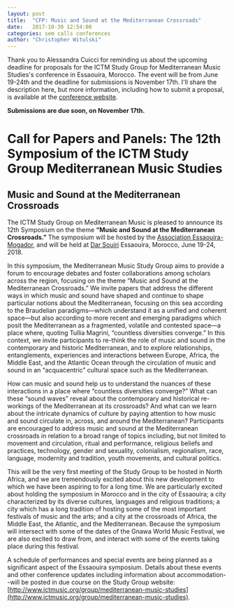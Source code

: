 ```yaml
---
layout: post
title:  "CFP: Music and Sound at the Mediterranean Crossroads"
date:   2017-10-30 12:54:00
categories: sem calls conferences
author: "Christopher Witulski"
---
```


Thank you to Alessandra Cuicci for reminding us about the upcoming deadline for proposals for the ICTM Study Group for Mediterranean Music Studies's conference in Essaouira, Morocco. The event will be from June 19-24th and the deadline for submissions is November 17th. I'll share the description here, but more information, including how to submit a proposal, is available at the [conference website](http://www.ictmusic.org/group/ictm-study-group-mediterranean-music-studies-formerly-anthropology-music-mediterranean-0).

**Submissions are due soon, on November 17th.**

# Call for Papers and Panels: The 12th Symposium of the ICTM Study Group Mediterranean Music Studies

## Music and Sound at the Mediterranean Crossroads

The ICTM Study Group on Mediterranean Music is pleased to announce its 12th Symposium on the theme **“Music and Sound at the Mediterranean Crossroads.”** The symposium  will be hosted by the [Association Essaouira-Mogador](http://www.essaouiramogador.org/), and will be held at [Dar Souiri](https://essaouira.madeinmedina.com/fr/centre-culturel-dar-souiri-18261.html) Essaouira, Morocco, June 19-24, 2018.

In this symposium, the Mediterranean Music Study Group aims to provide a forum to encourage debates and foster collaborations among scholars across the region, focusing on the theme “Music and Sound at the Mediterranean Crossroads.” We invite papers that address the different ways in which music and sound have shaped and continue to shape particular notions about the Mediterranean, focusing on this sea according to the Braudelian paradigms—which understand it as a unified and coherent space—but also according to more recent and emerging paradigms which posit the Mediterranean as a fragmented, volatile and contested space—a place where, quoting Tullia Magrini, “countless diversities converge.” In this context, we invite participants to re-think the role of music and sound in the contemporary and historic Mediterranean, and to explore relationships, entanglements, experiences and interactions between Europe, Africa, the Middle East, and the Atlantic Ocean through the circulation of music and sound in an “acquacentric” cultural space such as the Mediterranean.

How can music and sound help us to understand the nuances of these interactions in a place where “countless diversities converge?” What can these “sound waves” reveal about the contemporary and historical re-workings of the Mediterranean at its crossroads? And what can we learn about the intricate dynamics of culture by paying attention to how music and sound circulate in, across, and around the Mediterranean? Participants are encouraged to address music and sound at the Mediterranean crossroads in relation to a broad range of topics including, but not limited to movement and circulation, ritual and performance, religious beliefs and practices, technology, gender and sexuality, colonialism, regionalism, race, language, modernity and tradition, youth movements, and cultural politics.

This will be the very first meeting of the Study Group to be hosted in North Africa, and we are tremendously excited about this new development to which we have been aspiring to for a long time. We are particularly excited about holding the symposium in Morocco and in the city of Essaouira; a city characterized by its diverse cultures, languages and religious traditions; a city which has a long tradition of hosting some of the most important festivals of music and the arts; and a city at the crossroads of Africa, the Middle East, the Atlantic, and the Mediterranean. Because the symposium will intersect with some of the dates of the Gnawa World Music Festival, we are also excited to draw from, and interact with some of the events taking place during this festival.

A schedule of performances and special events are being planned as a significant aspect of the Essaouira symposium. Details about these events and other conference updates including information about accommodation--will be posted in due course on the Study Group website: [http://www.ictmusic.org/group/mediterranean-music-studies](http://www.ictmusic.org/group/mediterranean-music-studies).
